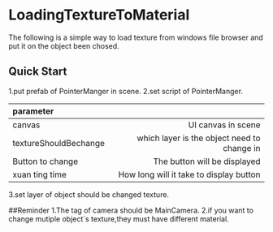 # LoadingTextureToMaterial
The following is a simple way to load texture from windows file browser and put it on the object been chosed.



## Quick Start
1.put prefab of PointerManger in scene.
2.set script of PointerManger.

| parameter        |             |  
|:-----------------|------------------:|
| canvas             |    UI canvas in scene |
| textureShouldBechange             | which layer is the object need to change in  |
| Button to change             |    The button will be displayed    |
| xuan ting time             |   How long will it take to display button     |

3.set layer of object should be changed texture.


##Reminder
1.The tag of camera should be MainCamera.
2.if you want to change mutiple object`s texture,they must have different material.
